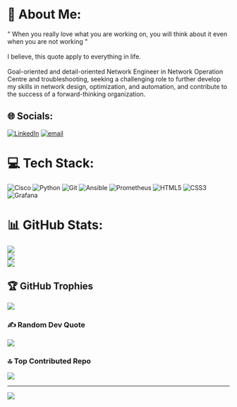 # 💫 About Me:
" When you really love what you are working on, you will think about it even when you are not working " <br><br>I believe, this quote apply to everything in life.<br><br>Goal-oriented and detail-oriented Network Engineer in Network Operation Centre and troubleshooting, seeking a challenging role to further develop my skills in network design, optimization, and automation, and contribute to the success of a forward-thinking organization.


## 🌐 Socials:
[![LinkedIn](https://img.shields.io/badge/LinkedIn-%230077B5.svg?logo=linkedin&logoColor=white)](https://linkedin.com/in/LinkedIn.in) [![email](https://img.shields.io/badge/Email-D14836?logo=gmail&logoColor=white)](mailto:d@abc.com) 

# 💻 Tech Stack:
![Cisco](https://img.shields.io/badge/cisco-%23049fd9.svg?style=for-the-badge&logo=cisco&logoColor=black) ![Python](https://img.shields.io/badge/python-3670A0?style=for-the-badge&logo=python&logoColor=ffdd54) ![Git](https://img.shields.io/badge/git-%23F05033.svg?style=for-the-badge&logo=git&logoColor=white) ![Ansible](https://img.shields.io/badge/ansible-%231A1918.svg?style=for-the-badge&logo=ansible&logoColor=white) ![Prometheus](https://img.shields.io/badge/Prometheus-E6522C?style=for-the-badge&logo=Prometheus&logoColor=white) ![HTML5](https://img.shields.io/badge/html5-%23E34F26.svg?style=for-the-badge&logo=html5&logoColor=white) ![CSS3](https://img.shields.io/badge/css3-%231572B6.svg?style=for-the-badge&logo=css3&logoColor=white) ![Grafana](https://img.shields.io/badge/grafana-%23F46800.svg?style=for-the-badge&logo=grafana&logoColor=white)
# 📊 GitHub Stats:
![](https://github-readme-stats.vercel.app/api?username=kasirajanwork&theme=dark&hide_border=false&include_all_commits=false&count_private=false)<br/>
![](https://nirzak-streak-stats.vercel.app/?user=kasirajanwork&theme=dark&hide_border=false)<br/>
![](https://github-readme-stats.vercel.app/api/top-langs/?username=kasirajanwork&theme=dark&hide_border=false&include_all_commits=false&count_private=false&layout=compact)

## 🏆 GitHub Trophies
![](https://github-profile-trophy.vercel.app/?username=kasirajanwork&theme=radical&no-frame=false&no-bg=true&margin-w=4)

### ✍️ Random Dev Quote
![](https://quotes-github-readme.vercel.app/api?type=horizontal&theme=radical)

### 🔝 Top Contributed Repo
![](https://github-contributor-stats.vercel.app/api?username=kasirajanwork&limit=5&theme=dark&combine_all_yearly_contributions=true)

---
[![](https://visitcount.itsvg.in/api?id=kasirajanwork&icon=0&color=0)](https://visitcount.itsvg.in)

<!-- Proudly created with GPRM ( https://gprm.itsvg.in ) -->
